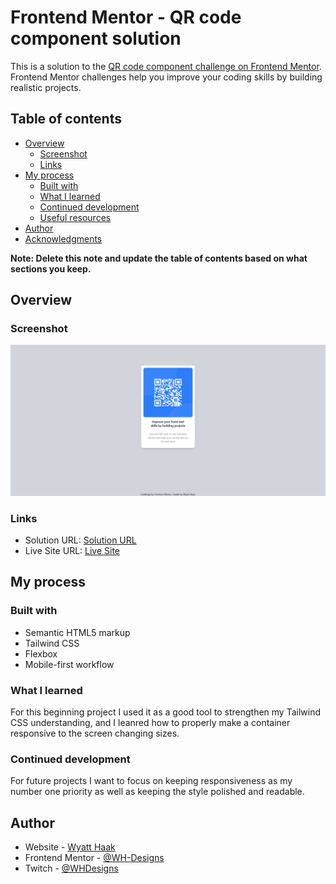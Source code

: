# Frontend Mentor - QR code component solution

This is a solution to the [QR code component challenge on Frontend Mentor](https://www.frontendmentor.io/challenges/qr-code-component-iux_sIO_H). Frontend Mentor challenges help you improve your coding skills by building realistic projects. 

## Table of contents

- [Overview](#overview)
  - [Screenshot](#screenshot)
  - [Links](#links)
- [My process](#my-process)
  - [Built with](#built-with)
  - [What I learned](#what-i-learned)
  - [Continued development](#continued-development)
  - [Useful resources](#useful-resources)
- [Author](#author)
- [Acknowledgments](#acknowledgments)

**Note: Delete this note and update the table of contents based on what sections you keep.**

## Overview

### Screenshot

![Final Solution](/images/Screenshot-Of-Final-Solution.png)

### Links

- Solution URL: [Solution URL](https://github.com/WH-Designs/frontend-mentor-qr-code.github.io)
- Live Site URL: [Live Site](https://wh-designs.github.io/frontend-mentor-qr-code.github.io/)

## My process

### Built with

- Semantic HTML5 markup
- Tailwind CSS
- Flexbox
- Mobile-first workflow

### What I learned

For this beginning project I used it as a good tool to strengthen my Tailwind CSS understanding, and I leanred how to properly make a container responsive to the screen changing sizes.

### Continued development

For future projects I want to focus on keeping responsiveness as my number one priority as well as keeping the style polished and readable.

## Author

- Website - [Wyatt Haak](https://wh-designs.github.io/)
- Frontend Mentor - [@WH-Designs](https://www.frontendmentor.io/profile/WH-Designs)
- Twitch - [@WHDesigns](https://www.twitch.tv/whdesigns)


